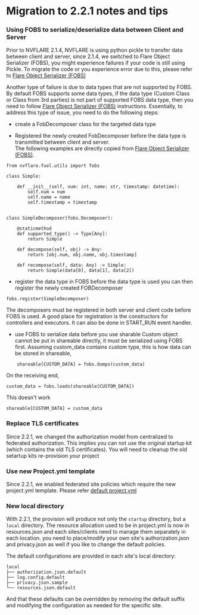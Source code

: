 

# Migration to 2.2.1 notes and tips


### Using FOBS to serialize/deserialize data between Client and Server

Prior to NVFLARE 2.1.4, NVFLARE is using python pickle to transfer data between client and server, since 2.1.4, 
we switched to Flare Object Serializer (FOBS), you might experience failures if your code is still using Pickle. 
To migrate the code or you experience error due to this, please refer to [Flare Object Serializer (FOBS)](https://github.com/NVIDIA/NVFlare/tree/2.2/nvflare/fuel/utils/fobs/README.rst)

Another type of failure is due to data types that are not supported by FOBS. By default FOBS supports some data types, if the data type (Custom Class or Class from 3rd parties)
is not part of supported FOBS data type, then you need to follow [Flare Object Serializer (FOBS)](https://github.com/NVIDIA/NVFlare/tree/2.2/nvflare/fuel/utils/fobs/README.rst) instructions.
Essentially, to address this type of issue, you need to do the following steps: 
* create a FobDecomposer class for the targeted data type

* Registered the newly created FobDecomposer before the data type is transmitted between client and server.  
The following examples are directly copied from [Flare Object Serializer (FOBS)](https://github.com/NVIDIA/NVFlare/tree/2.2/nvflare/fuel/utils/fobs/README.rst).
```
from nvflare.fuel.utils import fobs

class Simple:

    def __init__(self, num: int, name: str, timestamp: datetime):
        self.num = num
        self.name = name
        self.timestamp = timestamp


class SimpleDecomposer(fobs.Decomposer):

    @staticmethod
    def supported_type() -> Type[Any]:
        return Simple

    def decompose(self, obj) -> Any:
        return [obj.num, obj.name, obj.timestamp]

    def recompose(self, data: Any) -> Simple:
        return Simple(data[0], data[1], data[2])

```
* register the data type in FOBS before the data type is used
  you can then register the newly created FOBDecomposer
```
fobs.register(SimpleDecomposer)
```
  The decomposers must be registered in both server and client code before FOBS is used. 
  A good place for registration is the constructors for controllers and executors. It can also be done in START_RUN event handler.

* use FOBS to serialize data before you use sharable
  Custom object cannot be put in shareable directly, it must be serialized using FOBS first. Assuming custom_data contains custom type, this is how data can be stored in shareable,
```
    shareable[CUSTOM_DATA] = fobs.dumps(custom_data)
```
  On the receiving end,

```
custom_data = fobs.loads(shareable[CUSTOM_DATA])
```

This doesn't work
```
shareable[CUSTOM_DATA] = custom_data
```


### Replace TLS certificates

Since 2.2.1, we changed the authorization model from centralized to federated authorization. This implies you can not 
use the original startup kit (which contains the old TLS certificates). You will need to cleanup the old setartup kits
re-provision your project

### Use new Project.yml template

Since 2.2.1, we enabled federated site policies which require the new project.yml template. Please refer [default project.yml](https://nvflare.readthedocs.io/en/2.2/programming_guide/provisioning_system.html#default-project-yml-file)  

### New local directory
With 2.2.1, the provision will produce not only the ```startup``` directory, but a ```local``` directory. 
The resource allocation used to be in project.yml is now in resources.json and each sites/clients need to manage them separately in each location. 
you need to place/modify your own site's authorization.json and privacy.json as well if you like to change the default policies. 

The default configurations are provided in each site's local directory:
```
local
├── authorization.json.default
├── log.config.default
├── privacy.json.sample
└── resources.json.default
```
And that these defaults can be overridden by removing the default suffix and modifying the configuration as needed for the specific site.

 
